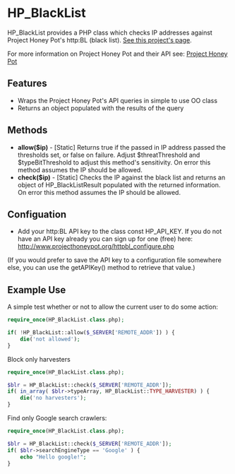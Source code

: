 HP_BlackList
===========

HP_BlackList provides a PHP class which checks IP addresses against Project Honey Pot's http:BL (black list). 
[See this project's page](http://auz.github.com/HP_BlackList/).

For more information on Project Honey Pot and their API see: 
[Project Honey Pot](http://www.projecthoneypot.org/httpbl_api.php)


Features
--------

* Wraps the Project Honey Pot's API queries in simple to use OO class
* Returns an object populated with the results of the query 


Methods
-------

* **allow($ip)** - [Static] Returns true if the passed in IP address passed the thresholds set, or false on failure. Adjust $threatThreshold and $typeBitThreshold to adjust this method's sensitivity. On error this method assumes the IP should be allowed.
* **check($ip)** - [Static] Checks the IP against the black list and returns an object of HP_BlackListResult populated with the returned information. On error this method assumes the IP should be allowed.


Configuation
----------

* Add your http:BL API key to the class const HP_API_KEY. If you do not have an API key already you can sign up for one (free) here: 
http://www.projecthoneypot.org/httpbl_configure.php 

(If you would prefer to save the API key to a configuration file somewhere else, you can use the getAPIKey() method to retrieve that value.)


Example Use
----------

A simple test whether or not to allow the current user to do some action:

```php
require_once(HP_BlackList.class.php);

if( !HP_BlackList::allow($_SERVER['REMOTE_ADDR']) ) {
	die('not allowed');
}
```

Block only harvesters

```php
require_once(HP_BlackList.class.php);

$blr = HP_BlackList::check($_SERVER['REMOTE_ADDR']);
if( in_array( $blr->typeArray, HP_BlackList::TYPE_HARVESTER) ) {
	die('no harvesters');
}
```

Find only Google search crawlers:

```php
require_once(HP_BlackList.class.php);

$blr = HP_BlackList::check($_SERVER['REMOTE_ADDR']);
if( $blr->searchEngineType == 'Google' ) {
	echo "Hello google!";
}
```